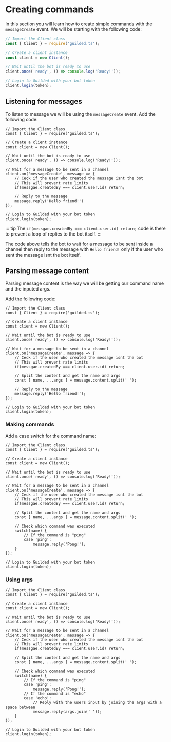 # Creating commands

In this section you will learn how to create simple commands with the `messageCreate` event. We will be starting with the following code:

```js
// Import the Client class
const { Client } = require('guilded.ts');

// Create a client instance
const client = new Client();

// Wait until the bot is ready to use
client.once('ready', () => console.log('Ready!'));

// Login to Guilded with your bot token
client.login(token);
```

## Listening for messages

To listen to message we will be using the `messageCreate` event. Add the following code:

```js{11,14,17-18}
// Import the Client class
const { Client } = require('guilded.ts');

// Create a client instance
const client = new Client();

// Wait until the bot is ready to use
client.once('ready', () => console.log('Ready!'));

// Wait for a message to be sent in a channel
client.on('messageCreate', message => {
    // Ceck if the user who created the message isnt the bot
    // This will prevent rate limits
    if(messgae.createdBy === client.user.id) return;

    // Reply to the message
    message.reply('Hello friend!')
});

// Login to Guilded with your bot token
client.login(token);
```

::: tip
The `if(messgae.createdBy === client.user.id) return;` code is there to prevent a loop of replies to the bot itself.
:::

The code above tells the bot to wait for a message to be sent inside a channel then reply to the message with `Hello friend!` only if the user who sent the message isnt the bot itself.

## Parsing message content

Parsing message content is the way we will be getting our command name and the inputed args.

Add the following code:

```js{17}
// Import the Client class
const { Client } = require('guilded.ts');

// Create a client instance
const client = new Client();

// Wait until the bot is ready to use
client.once('ready', () => console.log('Ready!'));

// Wait for a message to be sent in a channel
client.on('messageCreate', message => {
    // Ceck if the user who created the message isnt the bot
    // This will prevent rate limits
    if(messgae.createdBy === client.user.id) return;

    // Split the content and get the name and args
    const [ name, ...args ] = message.content.split(' ');

    // Reply to the message
    message.reply('Hello friend!');
});

// Login to Guilded with your bot token
client.login(token);
```

### Making commands

Add a case switch for the command name:

```js{20,22-24}
// Import the Client class
const { Client } = require('guilded.ts');

// Create a client instance
const client = new Client();

// Wait until the bot is ready to use
client.once('ready', () => console.log('Ready!'));

// Wait for a message to be sent in a channel
client.on('messageCreate', message => {
    // Ceck if the user who created the message isnt the bot
    // This will prevent rate limits
    if(messgae.createdBy === client.user.id) return;

    // Split the content and get the name and args
    const [ name, ...args ] = message.content.split(' ');

    // Check which command was executed
    switch(name) {
        // If the command is "ping"
        case 'ping':
            message.reply('Pong!');
    }
});

// Login to Guilded with your bot token
client.login(token);
```

### Using args

```js{25,27}
// Import the Client class
const { Client } = require('guilded.ts');

// Create a client instance
const client = new Client();

// Wait until the bot is ready to use
client.once('ready', () => console.log('Ready!'));

// Wait for a message to be sent in a channel
client.on('messageCreate', message => {
    // Ceck if the user who created the message isnt the bot
    // This will prevent rate limits
    if(messgae.createdBy === client.user.id) return;

    // Split the content and get the name and args
    const [ name, ...args ] = message.content.split(' ');

    // Check which command was executed
    switch(name) {
        // If the command is "ping"
        case 'ping':
            message.reply('Pong!');
        // If the command is "echo"
        case 'echo':
            // Reply with the users input by joining the args with a space between
            message.reply(args.join(' '));
    }
});

// Login to Guilded with your bot token
client.login(token);
```
